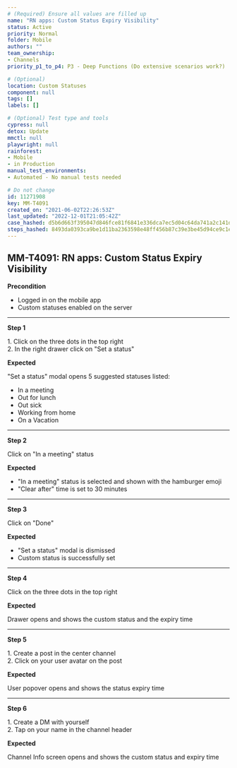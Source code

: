 ```yaml
---
# (Required) Ensure all values are filled up
name: "RN apps: Custom Status Expiry Visibility"
status: Active
priority: Normal
folder: Mobile
authors: ""
team_ownership: 
- Channels
priority_p1_to_p4: P3 - Deep Functions (Do extensive scenarios work?)

# (Optional)
location: Custom Statuses
component: null
tags: []
labels: []

# (Optional) Test type and tools
cypress: null
detox: Update
mmctl: null
playwright: null
rainforest: 
- Mobile
- in Production
manual_test_environments: 
- Automated - No manual tests needed

# Do not change
id: 11271908
key: MM-T4091
created_on: "2021-06-02T22:26:53Z"
last_updated: "2022-12-01T21:05:42Z"
case_hashed: d5b6d663f395047d846fce81f6841e336dca7ec5d04c64da741a2c141de69747c0d6d27c3d89b2f21aadd2b7044cb136
steps_hashed: 8493da0393ca9be1d11ba2363598e48ff456b87c39e3be45d94ce9c1e10c9eaa049d3bed8a192e8317de670f25f53953
---
```


<!-- (Auto-generated) Based on frontmatter's "key" and "name" -->

## MM-T4091: RN apps: Custom Status Expiry Visibility

**Precondition**

- Logged in on the mobile app
- Custom statuses enabled on the server

---

**Step 1**

1\. Click on the three dots in the top right\
2\. In the right drawer click on "Set a status"

**Expected**

"Set a status" modal opens 5 suggested statuses listed:

- In a meeting
- Out for lunch
- Out sick
- Working from home
- On a Vacation

---

**Step 2**

Click on "In a meeting" status

**Expected**

- "In a meeting" status is selected and shown with the hamburger emoji
- "Clear after" time is set to 30 minutes

---

**Step 3**

Click on "Done"

**Expected**

- "Set a status" modal is dismissed
- Custom status is successfully set

---

**Step 4**

Click on the three dots in the top right

**Expected**

Drawer opens and shows the custom status and the expiry time

---

**Step 5**

1\. Create a post in the center channel\
2\. Click on your user avatar on the post

**Expected**

User popover opens and shows the status expiry time

---

**Step 6**

1\. Create a DM with yourself\
2\. Tap on your name in the channel header

**Expected**

Channel Info screen opens and shows the custom status and expiry time
